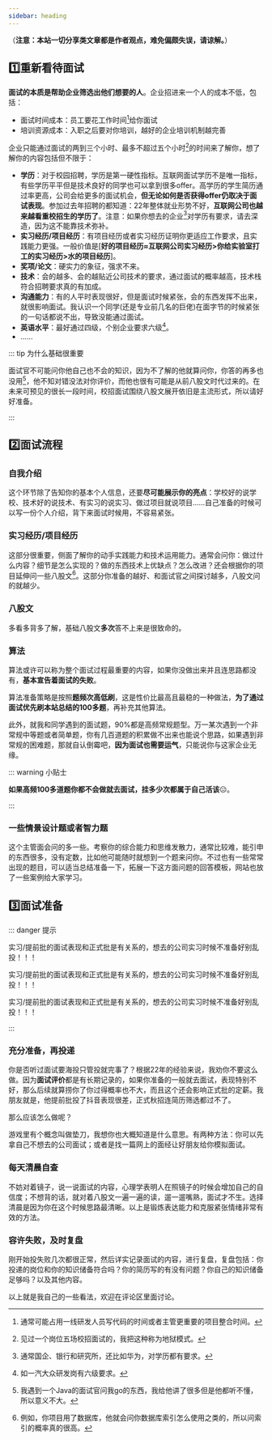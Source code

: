 ```yaml
---
sidebar: heading
---
```


（**注意：本站一切分享类文章都是作者观点，难免偏颇失误，请谅解。**）

## :one:重新看待面试

**面试的本质是帮助企业筛选出他们想要的人**。企业招进来一个人的成本不低，包括：

- 面试时间成本：员工要花工作时间[^1]给你面试
- 培训资源成本：入职之后要对你培训，越好的企业培训机制越完善

企业只能通过面试的两到三个小时、最多不超过五个小时[^2]的时间来了解你，想了解你的内容包括但不限于：

- **学历**：对于校园招聘，学历是第一硬性指标。互联网面试学历不是唯一指标，有些学历平平但是技术良好的同学也可以拿到很多offer。高学历的学生简历通过率更高，公司会给更多的面试机会，**但无论如何是否获得offer仍取决于面试表现**。参加过去年招聘的都知道：22年整体就业形势不好，**互联网公司也越来越看重校招生的学历了**。注意：如果你想去的企业[^3]对学历有要求，请去深造，因为这不能靠技术弥补。
- **实习经历/项目经历**：有项目经历或者实习经历证明你更适应工作要求，且实践能力更强。一般价值是[**好的项目经历≈互联网公司实习经历>你给实验室打工的实习经历>水的项目经历**]。
- **奖项/论文**：硬实力的象征，强求不来。
- **技术**：会的越多、会的越贴近公司技术的要求，通过面试的概率越高，技术栈符合招聘要求真的有加成。
- **沟通能力**：有的人平时表现很好，但是面试时候紧张，会的东西发挥不出来，就很影响面试。我认识一个同学(还是专业前几名的巨佬)在面字节的时候紧张的一句话都说不出，导致没能通过面试。
- **英语水平**：最好通过四级，个别企业要求六级[^4]。
- ……

::: tip 为什么基础很重要

面试官不可能问你他自己也不会的知识，因为不了解的他就算问你，你答的再多也没用[^5]，他不知对错没法对你评价，而他也很有可能是从前八股文时代过来的。在未来可预见的很长一段时间，校招面试围绕八股文展开依旧是主流形式，所以请好好准备。

:::

## :two:面试流程

### 自我介绍

这个环节除了告知你的基本个人信息，还要**尽可能展示你的亮点**：学校好的说学校、技术好的说技术、有实习的说实习、做过项目就说项目……自己准备的时候可以写一份个人介绍，背下来面试时候用，不容易紧张。

### 实习经历/项目经历

这部分很重要，侧面了解你的动手实践能力和技术运用能力。通常会问你：做过什么内容？细节是怎么实现的？做的东西技术上优缺点？怎么改进？还会根据你的项目延伸问一些八股文[^6]。这部分你准备的越好、和面试官之间探讨越多，八股文问的就越少。

### 八股文

多看多背多了解，基础八股文**多次**答不上来是很致命的。

### 算法

算法或许可以称为整个面试过程最重要的内容，如果你没做出来并且连思路都没有，**基本宣告着面试的失败**。

算法准备策略是按照**题频次高低刷**，这是性价比最高且最稳的一种做法，**为了通过面试优先刷本站总结的100多题**，再补充其他算法。

此外，就我和同学遇到的面试题，90%都是高频常规题型。万一某次遇到一个非常规中等题或者简单题，你有几百道题的积累做不出来也能说个思路，如果遇到非常规的困难题，那就自认倒霉吧，**因为面试也需要运气**，只能说你与这家企业无缘。

::: warning 小贴士

**如果高频100多道题你都不会做就去面试，挂多少次都属于自己活该**:expressionless:。

:::

### 一些情景设计题或者智力题

这个主管面会问的多一些。考察你的综合能力和思维发散力，通常比较难，能引申的东西很多，没有定数，比如他可能随时就想到一个题来问你。不过也有一些常常出现的题目，可以适当总结准备一下，拓展一下这方面问题的回答模板，网站也放了一些案例给大家学习。

## :three:面试准备

::: danger 提示

实习/提前批的面试表现和正式批是有关系的，想去的公司实习时候不准备好别乱投！！！

实习/提前批的面试表现和正式批是有关系的，想去的公司实习时候不准备好别乱投！！！

实习/提前批的面试表现和正式批是有关系的，想去的公司实习时候不准备好别乱投！！！

:::

### 充分准备，再投递

你是否听过面试要海投只管投就完事了？根据22年的经验来说，我劝你不要这么做。因为**面试评价**都是有长期记录的，如果你准备的一般就去面试，表现特别不好，那么后续就算捞你了你过得概率也不大，而且这个还会影响正式批的定薪。我朋友就是，他提前批投了抖音表现很差，正式秋招连简历筛选都过不了。

那么应该怎么做呢？

游戏里有个概念叫做垫刀，我想你也大概知道是什么意思。有两种方法：你可以先拿自己不想去的公司面试；或者是找一篇网上的面经让好朋友给你模拟面试。

### 每天清晨自查

不妨对着镜子，说一说面试的内容，心理学表明人在照镜子的时候会增加自己的自信度；不想背的话，就对着八股文一遍一遍的读，遛一遛嘴熟，面试才不生。选择清晨是因为你在这个时候思路最清晰。以上是锻炼表达能力和克服紧张情绪非常有效的方法。

### 容许失败，及时复盘

刚开始投失败几次都很正常，然后详实记录面试的内容，进行复盘，复盘包括：你投递的岗位和你的知识储备符合吗？你的简历写的有没有问题？你自己的知识储备足够吗？以及其他内容。

以上就是我自己的一些看法，欢迎在评论区里面讨论。



[^1]: 通常可能占用一线研发人员写代码的时间或者主管更重要的项目整合时间。
[^2]: 见过一个岗位五场校招面试的，我把这种称为地狱模式。
[^3]: 通常国企、银行和研究所，还比如华为，对学历都有要求。
[^4]: 如一汽大众研发岗有六级要求。
[^5]: 我遇到一个Java的面试官问我go的东西，我给他讲了很多但是他都听不懂，所以意义不大。
[^6]: 例如，你项目用了数据库，他就会问你数据库索引怎么使用之类的，所以问索引的概率真的很高。